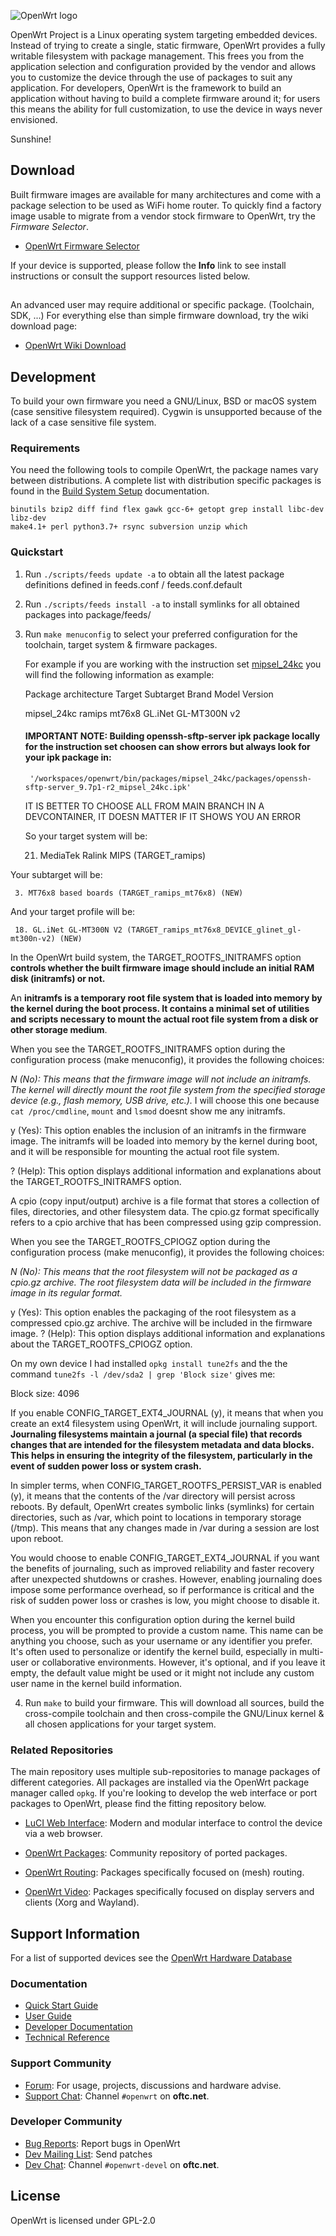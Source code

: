 ![OpenWrt logo](include/logo.png)

OpenWrt Project is a Linux operating system targeting embedded devices. Instead
of trying to create a single, static firmware, OpenWrt provides a fully
writable filesystem with package management. This frees you from the
application selection and configuration provided by the vendor and allows you
to customize the device through the use of packages to suit any application.
For developers, OpenWrt is the framework to build an application without having
to build a complete firmware around it; for users this means the ability for
full customization, to use the device in ways never envisioned.

Sunshine!

## Download

Built firmware images are available for many architectures and come with a
package selection to be used as WiFi home router. To quickly find a factory
image usable to migrate from a vendor stock firmware to OpenWrt, try the
*Firmware Selector*.

* [OpenWrt Firmware Selector](https://firmware-selector.openwrt.org/)

If your device is supported, please follow the **Info** link to see install
instructions or consult the support resources listed below.

## 

An advanced user may require additional or specific package. (Toolchain, SDK, ...) For everything else than simple firmware download, try the wiki download page:

* [OpenWrt Wiki Download](https://openwrt.org/downloads)

## Development

To build your own firmware you need a GNU/Linux, BSD or macOS system (case
sensitive filesystem required). Cygwin is unsupported because of the lack of a
case sensitive file system.

### Requirements

You need the following tools to compile OpenWrt, the package names vary between
distributions. A complete list with distribution specific packages is found in
the [Build System Setup](https://openwrt.org/docs/guide-developer/build-system/install-buildsystem)
documentation.

```
binutils bzip2 diff find flex gawk gcc-6+ getopt grep install libc-dev libz-dev
make4.1+ perl python3.7+ rsync subversion unzip which
```

### Quickstart

1. Run `./scripts/feeds update -a` to obtain all the latest package definitions
   defined in feeds.conf / feeds.conf.default

2. Run `./scripts/feeds install -a` to install symlinks for all obtained
   packages into package/feeds/

3. Run `make menuconfig` to select your preferred configuration for the
   toolchain, target system & firmware packages.

   For example if you are working with the instruction set [mipsel_24kc](https://openwrt.org/docs/techref/instructionset/mipsel_24kc#devices_with_this_instructionset) you will find the following information as example:

   Package architecture	Target	Subtarget	Brand	  Model	        Version

    mipsel_24kc	        ramips	  mt76x8	GL.iNet	GL-MT300N	    v2
	
	#### IMPORTANT NOTE: Building openssh-sftp-server ipk package locally for the instruction set choosen can show errors but always look for your ipk package in:
		
		'/workspaces/openwrt/bin/packages/mipsel_24kc/packages/openssh-sftp-server_9.7p1-r2_mipsel_24kc.ipk'
	
	IT IS BETTER TO CHOOSE ALL FROM MAIN BRANCH IN A DEVCONTAINER, IT DOESN MATTER IF IT SHOWS YOU AN ERROR

   So your target system will be:
   
     21. MediaTek Ralink MIPS (TARGET_ramips)

  Your subtarget will be:

     3. MT76x8 based boards (TARGET_ramips_mt76x8) (NEW)

  And your target profile will be:

     18. GL.iNet GL-MT300N V2 (TARGET_ramips_mt76x8_DEVICE_glinet_gl-mt300n-v2) (NEW)

In the OpenWrt build system, the TARGET_ROOTFS_INITRAMFS option **controls whether the built firmware image should include an initial RAM disk (initramfs) or not.**

An **initramfs is a temporary root file system that is loaded into memory by the kernel during the boot process. It contains a minimal set of utilities and scripts necessary to mount the actual root file system from a disk or other storage medium**.

When you see the TARGET_ROOTFS_INITRAMFS option during the configuration process (make menuconfig), it provides the following choices:

*N (No): This means that the firmware image will not include an initramfs. The kernel will directly mount the root file system from the specified storage device (e.g., flash memory, USB drive, etc.).* I will choose this one because `cat /proc/cmdline`, `mount` and `lsmod` doesnt show me any initramfs.

y (Yes): This option enables the inclusion of an initramfs in the firmware image. The initramfs will be loaded into memory by the kernel during boot, and it will be responsible for mounting the actual root file system.

? (Help): This option displays additional information and explanations about the TARGET_ROOTFS_INITRAMFS option.

A cpio (copy input/output) archive is a file format that stores a collection of files, directories, and other filesystem data. The cpio.gz format specifically refers to a cpio archive that has been compressed using gzip compression.

When you see the TARGET_ROOTFS_CPIOGZ option during the configuration process (make menuconfig), it provides the following choices:

*N (No): This means that the root filesystem will not be packaged as a cpio.gz archive. The root filesystem data will be included in the firmware image in its regular format.*

y (Yes): This option enables the packaging of the root filesystem as a compressed cpio.gz archive. The archive will be included in the firmware image.
? (Help): This option displays additional information and explanations about the TARGET_ROOTFS_CPIOGZ option.

On my own device I had installed `opkg install tune2fs` and the the command `tune2fs -l /dev/sda2 | grep 'Block size'` gives me:

Block size:               4096


If you enable CONFIG_TARGET_EXT4_JOURNAL (y), it means that when you create an ext4 filesystem using OpenWrt, it will include journaling support. **Journaling filesystems maintain a journal (a special file) that records changes that are intended for the filesystem metadata and data blocks. This helps in ensuring the integrity of the filesystem, particularly in the event of sudden power loss or system crash.**

In simpler terms, when CONFIG_TARGET_ROOTFS_PERSIST_VAR is enabled (y), it means that the contents of the /var directory will persist across reboots. By default, OpenWrt creates symbolic links (symlinks) for certain directories, such as /var, which point to locations in temporary storage (/tmp). This means that any changes made in /var during a session are lost upon reboot.

You would choose to enable CONFIG_TARGET_EXT4_JOURNAL if you want the benefits of journaling, such as improved reliability and faster recovery after unexpected shutdowns or crashes. However, enabling journaling does impose some performance overhead, so if performance is critical and the risk of sudden power loss or crashes is low, you might choose to disable it.

When you encounter this configuration option during the kernel build process, you will be prompted to provide a custom name. This name can be anything you choose, such as your username or any identifier you prefer. It's often used to personalize or identify the kernel build, especially in multi-user or collaborative environments. However, it's optional, and if you leave it empty, the default value might be used or it might not include any custom user name in the kernel build information.


4. Run `make` to build your firmware. This will download all sources, build the
   cross-compile toolchain and then cross-compile the GNU/Linux kernel & all chosen
   applications for your target system.

### Related Repositories

The main repository uses multiple sub-repositories to manage packages of
different categories. All packages are installed via the OpenWrt package
manager called `opkg`. If you're looking to develop the web interface or port
packages to OpenWrt, please find the fitting repository below.

* [LuCI Web Interface](https://github.com/openwrt/luci): Modern and modular
  interface to control the device via a web browser.

* [OpenWrt Packages](https://github.com/openwrt/packages): Community repository
  of ported packages.

* [OpenWrt Routing](https://github.com/openwrt/routing): Packages specifically
  focused on (mesh) routing.

* [OpenWrt Video](https://github.com/openwrt/video): Packages specifically
  focused on display servers and clients (Xorg and Wayland).

## Support Information

For a list of supported devices see the [OpenWrt Hardware Database](https://openwrt.org/supported_devices)

### Documentation

* [Quick Start Guide](https://openwrt.org/docs/guide-quick-start/start)
* [User Guide](https://openwrt.org/docs/guide-user/start)
* [Developer Documentation](https://openwrt.org/docs/guide-developer/start)
* [Technical Reference](https://openwrt.org/docs/techref/start)

### Support Community

* [Forum](https://forum.openwrt.org): For usage, projects, discussions and hardware advise.
* [Support Chat](https://webchat.oftc.net/#openwrt): Channel `#openwrt` on **oftc.net**.

### Developer Community

* [Bug Reports](https://bugs.openwrt.org): Report bugs in OpenWrt
* [Dev Mailing List](https://lists.openwrt.org/mailman/listinfo/openwrt-devel): Send patches
* [Dev Chat](https://webchat.oftc.net/#openwrt-devel): Channel `#openwrt-devel` on **oftc.net**.

## License

OpenWrt is licensed under GPL-2.0
